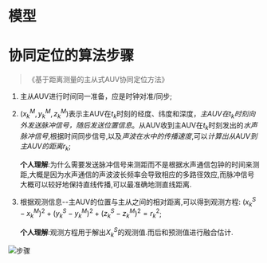 # 模型

# 协同定位的算法步骤

 > 《基于距离测量的主从式AUV协同定位方法》

 1. 主从AUV进行时间同一准备，应是时钟对准/同步;
 2. $(x_k^M, y_k^M, z_k^M)$表示主AUV在$t_k$时刻的经度、纬度和深度，*主AUV在$t_k$时刻向外发送脉冲信号，随后发送位置信息*。从AUV收到主AUV在$t_k$时刻发出的*水声脉冲信号*,根据时间同步信号,以及*声波在水中的传播速度*,可以*计算出从AUV到主AUV的距离*$r_k$;

    **个人理解**:为什么需要发送脉冲信号来测距而不是根据水声通信包钟的时间来测距,大概是因为水声通信的声波波长频率会导致相应的多路径效应,而脉冲信号大概可以较好地保持直线传播,可以最准确地测直线距离.
 3. 根据观测信息--主AUV的位置与主从之间的相对距离,可以得到观测方程:
 $(x_k^S-x_k^M)^2+(y_k^S-y_k^M)^2+(z_k^S-z_k^M)^2=r_k^2$;

    **个人理解**:观测方程用于解出$X_k^S$的观测值.而后和预测值进行融合估计.
    
![步骤](/UUV/pictures/步骤.png)